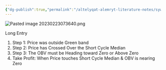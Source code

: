 ```yaml
---
{"dg-publish":true,"permalink":"/altelyqat-alemryt-literature-notes/sywtyna-allh-mn-fdlh/scalper/"}
---
```


![Pasted image 20230223073640.png](/img/user/%D8%A3%D8%AE%D8%B1%20Other/Attachments/Pasted%20image%2020230223073640.png)

Long Entry
1) Step 1: Price was outside Green band
2) Step 2: Price has Crossed Over the Short Cycle Median
3) Step 3: The OBV must be Heading toward Zero or Above Zero
4) Take Profit: When Price touches Short Cycle Median & OBV is nearing Zero